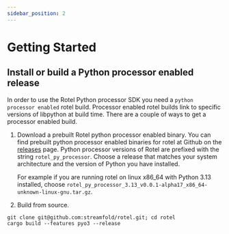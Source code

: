```yaml
---
sidebar_position: 2
---
```


# Getting Started

## Install or build a Python processor enabled release

In order to use the Rotel Python processor SDK you need a `python processor enabled` rotel build. Processor enabled rotel builds link to specific versions of libpython at build time. There are a couple of ways to get a processor enabled build.

1. Download a prebuilt Rotel python processor enabled binary. You can find prebuilt python processor enabled binaries for rotel at Github on the [releases](https://github.com/streamfold/rotel/releases) page. Python processor versions of Rotel are prefixed with the string `rotel_py_processor`. Choose a release that matches your system architecture and the version of Python you have installed. 

    For example if you are running rotel on linux x86_64 with Python 3.13 installed, choose `rotel_py_processor_3.13_v0.0.1-alpha17_x86_64-unknown-linux-gnu.tar.gz`.

2. Build from source.
```
git clone git@github.com:streamfold/rotel.git; cd rotel
cargo build --features pyo3 --release
```

